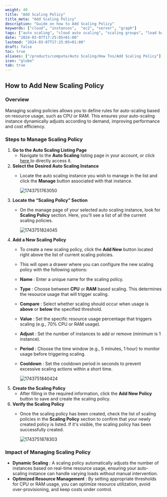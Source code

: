 ```yaml
---
weight: 40
title: "Add Scaling Policy"
title_meta: "Add Scaling Policy"
description: "Guide on how to Add Scaling Policy"
keywords: ["cloud", "instances",  "ec2", "server", "graph"]
tags: ["auto scaling", "cloud auto scaling", "scaling groups", "load balancing", "automatic resource scaling"]
date: "2024-03-07T17:25:05+01:00"
lastmod: "2024-03-07T17:25:05+01:00"
draft: false
toc: true
aliases: ["/products/compute/Auto Scaling/How Tos/Add Scaling Policy"]
icon: "globe"
tab: true
---
```


## **How to Add New Scaling Policy**

### **Overview**

Managing scaling policies allows you to define rules for auto-scaling based on resource usage, such as CPU or RAM. This ensures your auto-scaling instance dynamically adjusts according to demand, improving performance and cost efficiency.

### **Steps to Manage Scaling Policy**

1. **Go to the Auto Scaling Listing Page**
   * Navigate to the **Auto Scaling** listing page in your account, or click [here ](https://console.utho.com/auto-scaling "Auto Scaling Listing Page")to directly access it.
2. **Select the Desired Auto Scaling Instance**
   * Locate the auto scaling instance you wish to manage in the list and click the **Manage** button associated with that instance.

     ![1743751763050](image/index/1743751763050.png)
3. **Locate the “Scaling Policy” Section**
   * On the manage page of your selected auto scaling instance, look for **Scaling Policy** section. Here, you'll see a list of all the current scaling policies.

     ![1743751824045](image/index/1743751824045.png)
4. **Add a New Scaling Policy**
   * To create a new scaling policy, click the **Add New** button located right above the list of current scaling policies.
   * This will open a drawer where you can configure the new scaling policy with the following options:
   * **Name** : Enter a unique name for the scaling policy.
   * **Type** : Choose between **CPU** or **RAM** based scaling. This determines the resource usage that will trigger scaling.
   * **Compare** : Select whether scaling should occur when usage is **above** or **below** the specified threshold.
   * **Value** : Set the specific resource usage percentage that triggers scaling (e.g., 70% CPU or RAM usage).
   * **Adjust** : Set the number of instances to add or remove (minimum is 1 instance).
   * **Period** : Choose the time window (e.g., 5 minutes, 1 hour) to monitor usage before triggering scaling.
   * **Cooldown** : Set the cooldown period in seconds to prevent excessive scaling actions within a short time.

     ![1743751840424](image/index/1743751840424.png)
5. **Create the Scaling Policy**
   * After filling in the required information, click the **Add New Policy** button to save and create the scaling policy.
6. **Verify the Scaling Policy**
   * Once the scaling policy has been created, check the list of scaling policies in the **Scaling Policy** section to confirm that your newly created policy is listed. If it's visible, the scaling policy has been successfully created.

     ![1743751878303](image/index/1743751878303.png)

### **Impact of Managing Scaling Policy**

* **Dynamic Scaling** : A scaling policy automatically adjusts the number of instances based on real-time resource usage, ensuring your auto-scaling instance can handle varying loads without manual intervention.
* **Optimized Resource Management** : By setting appropriate thresholds for CPU or RAM usage, you can optimize resource utilization, avoid over-provisioning, and keep costs under control.
